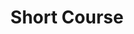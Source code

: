 ---
title: "Short Course"
description: "These 5-day courses provide researchers with an overview of best data management practices, data science tools, and concrete steps to more easily produce transparent, reproducible workflows. Courses are open to anyone."
featured_image: "images/short-course.jpg"
---
